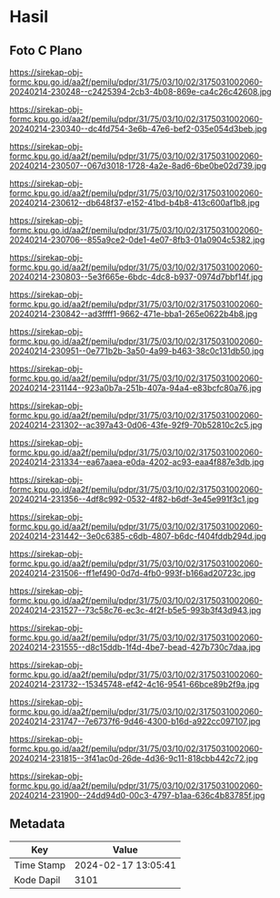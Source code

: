 # Hasil

## Foto C Plano

https://sirekap-obj-formc.kpu.go.id/aa2f/pemilu/pdpr/31/75/03/10/02/3175031002060-20240214-230248--c2425394-2cb3-4b08-869e-ca4c26c42608.jpg

https://sirekap-obj-formc.kpu.go.id/aa2f/pemilu/pdpr/31/75/03/10/02/3175031002060-20240214-230340--dc4fd754-3e6b-47e6-bef2-035e054d3beb.jpg

https://sirekap-obj-formc.kpu.go.id/aa2f/pemilu/pdpr/31/75/03/10/02/3175031002060-20240214-230507--067d3018-1728-4a2e-8ad6-6be0be02d739.jpg

https://sirekap-obj-formc.kpu.go.id/aa2f/pemilu/pdpr/31/75/03/10/02/3175031002060-20240214-230612--db648f37-e152-41bd-b4b8-413c600af1b8.jpg

https://sirekap-obj-formc.kpu.go.id/aa2f/pemilu/pdpr/31/75/03/10/02/3175031002060-20240214-230706--855a9ce2-0de1-4e07-8fb3-01a0904c5382.jpg

https://sirekap-obj-formc.kpu.go.id/aa2f/pemilu/pdpr/31/75/03/10/02/3175031002060-20240214-230803--5e3f665e-6bdc-4dc8-b937-0974d7bbf14f.jpg

https://sirekap-obj-formc.kpu.go.id/aa2f/pemilu/pdpr/31/75/03/10/02/3175031002060-20240214-230842--ad3ffff1-9662-471e-bba1-265e0622b4b8.jpg

https://sirekap-obj-formc.kpu.go.id/aa2f/pemilu/pdpr/31/75/03/10/02/3175031002060-20240214-230951--0e771b2b-3a50-4a99-b463-38c0c131db50.jpg

https://sirekap-obj-formc.kpu.go.id/aa2f/pemilu/pdpr/31/75/03/10/02/3175031002060-20240214-231144--923a0b7a-251b-407a-94a4-e83bcfc80a76.jpg

https://sirekap-obj-formc.kpu.go.id/aa2f/pemilu/pdpr/31/75/03/10/02/3175031002060-20240214-231302--ac397a43-0d06-43fe-92f9-70b52810c2c5.jpg

https://sirekap-obj-formc.kpu.go.id/aa2f/pemilu/pdpr/31/75/03/10/02/3175031002060-20240214-231334--ea67aaea-e0da-4202-ac93-eaa4f887e3db.jpg

https://sirekap-obj-formc.kpu.go.id/aa2f/pemilu/pdpr/31/75/03/10/02/3175031002060-20240214-231356--4df8c992-0532-4f82-b6df-3e45e991f3c1.jpg

https://sirekap-obj-formc.kpu.go.id/aa2f/pemilu/pdpr/31/75/03/10/02/3175031002060-20240214-231442--3e0c6385-c6db-4807-b6dc-f404fddb294d.jpg

https://sirekap-obj-formc.kpu.go.id/aa2f/pemilu/pdpr/31/75/03/10/02/3175031002060-20240214-231506--ff1ef490-0d7d-4fb0-993f-b166ad20723c.jpg

https://sirekap-obj-formc.kpu.go.id/aa2f/pemilu/pdpr/31/75/03/10/02/3175031002060-20240214-231527--73c58c76-ec3c-4f2f-b5e5-993b3f43d943.jpg

https://sirekap-obj-formc.kpu.go.id/aa2f/pemilu/pdpr/31/75/03/10/02/3175031002060-20240214-231555--d8c15ddb-1f4d-4be7-bead-427b730c7daa.jpg

https://sirekap-obj-formc.kpu.go.id/aa2f/pemilu/pdpr/31/75/03/10/02/3175031002060-20240214-231732--15345748-ef42-4c16-9541-66bce89b2f9a.jpg

https://sirekap-obj-formc.kpu.go.id/aa2f/pemilu/pdpr/31/75/03/10/02/3175031002060-20240214-231747--7e6737f6-9d46-4300-b16d-a922cc097107.jpg

https://sirekap-obj-formc.kpu.go.id/aa2f/pemilu/pdpr/31/75/03/10/02/3175031002060-20240214-231815--3f41ac0d-26de-4d36-9c11-818cbb442c72.jpg

https://sirekap-obj-formc.kpu.go.id/aa2f/pemilu/pdpr/31/75/03/10/02/3175031002060-20240214-231900--24dd94d0-00c3-4797-b1aa-636c4b83785f.jpg


## Metadata

| Key        | Value               |
| ---------- | ------------------- |
| Time Stamp | 2024-02-17 13:05:41 |
| Kode Dapil | 3101                |



